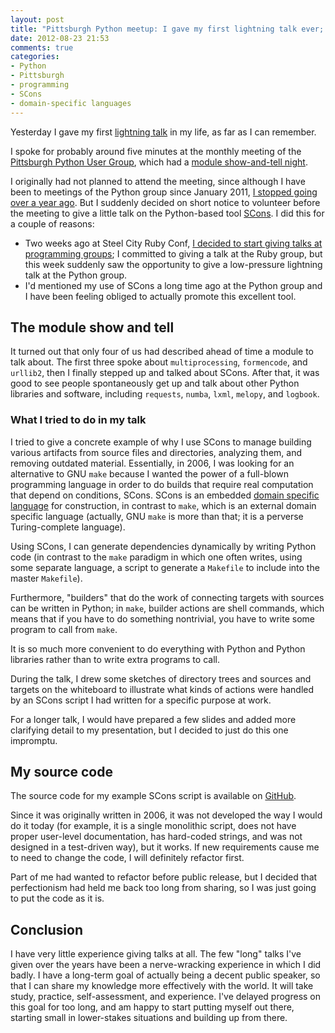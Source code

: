 ```yaml
---
layout: post
title: "Pittsburgh Python meetup: I gave my first lightning talk ever; the topic was SCons"
date: 2012-08-23 21:53
comments: true
categories: 
- Python
- Pittsburgh
- programming
- SCons
- domain-specific languages
---
```

Yesterday I gave my first [lightning talk](http://en.wikipedia.org/wiki/Lightning_talk) in my life, as far as I can remember.

I spoke for probably around five minutes at the monthly meeting of the [Pittsburgh Python User Group](http://pghpython.org/), which had a [module show-and-tell night](http://www.meetup.com/pghpython/events/72341992/).

I originally had not planned to attend the meeting, since although I have been to meetings of the Python group since January 2011, [I stopped going over a year ago](/blog/2011/10/16/pittsburgh-software-developer-communities/). But I suddenly decided on short notice to volunteer before the meeting to give a little talk on the Python-based tool [SCons](http://www.scons.org/). I did this for a couple of reasons:

- Two weeks ago at Steel City Ruby Conf, [I decided to start giving talks at programming groups](/blog/2012/08/07/the-first-steel-city-ruby-conference-an-amazing-experience/); I committed to giving a talk at the Ruby group, but this week suddenly saw the opportunity to give a low-pressure lightning talk at the Python group.
- I'd mentioned my use of SCons a long time ago at the Python group and I have been feeling obliged to actually promote this excellent tool.

## The module show and tell

It turned out that only four of us had described ahead of time a module to talk about. The first three spoke about `multiprocessing`, `formencode`, and `urllib2`, then I finally stepped up and talked about SCons. After that, it was good to see people spontaneously get up and talk about other Python libraries and software, including `requests`, `numba`, `lxml`, `melopy`, and `logbook`.

### What I tried to do in my talk

I tried to give a concrete example of why I use SCons to manage building various artifacts from source files and directories, analyzing them, and removing outdated material. Essentially, in 2006, I was looking for an alternative to GNU `make` because I wanted the power of a full-blown programming language in order to do builds that require real computation that depend on conditions, SCons. SCons is an embedded [domain specific language](http://en.wikipedia.org/wiki/Domain-specific_language) for construction, in contrast to `make`, which is an external domain specific language (actually, GNU `make` is more than that; it is a perverse Turing-complete language).

Using SCons, I can generate dependencies dynamically by writing Python code (in contrast to the `make` paradigm in which one often writes, using some separate language, a script to generate a `Makefile` to include into the master `Makefile`).

Furthermore, "builders" that do the work of connecting targets with sources can be written in Python; in `make`, builder actions are shell commands, which means that if you have to do something nontrivial, you have to write some program to call from `make`.

It is so much more convenient to do everything with Python and Python libraries rather than to write extra programs to call.

During the talk, I drew some sketches of directory trees and sources and targets on the whiteboard to illustrate what kinds of actions were handled by an SCons script I had written for a specific purpose at work.

For a longer talk, I would have prepared a few slides and added more clarifying detail to my presentation, but I decided to just do this one impromptu.

## My source code

The source code for my example SCons script is available on [GitHub](http://github.com/FranklinChen/update-childes-talkbank/).

Since it was originally written in 2006, it was not developed the way I would do it today (for example, it is a single monolithic script, does not have proper user-level documentation, has hard-coded strings, and was not designed in a test-driven way), but it works. If new requirements cause me to need to change the code, I will definitely refactor first.

Part of me had wanted to refactor before public release, but I decided that perfectionism had held me back too long from sharing, so I was just going to put the code as it is.

## Conclusion

I have very little experience giving talks at all. The few "long" talks I've given over the years have been a nerve-wracking experience in which I did badly. I have a long-term goal of actually being a decent public speaker, so that I can share my knowledge more effectively with the world. It will take study, practice, self-assessment, and experience. I've delayed progress on this goal for too long, and am happy to start putting myself out there, starting small in lower-stakes situations and building up from there.
